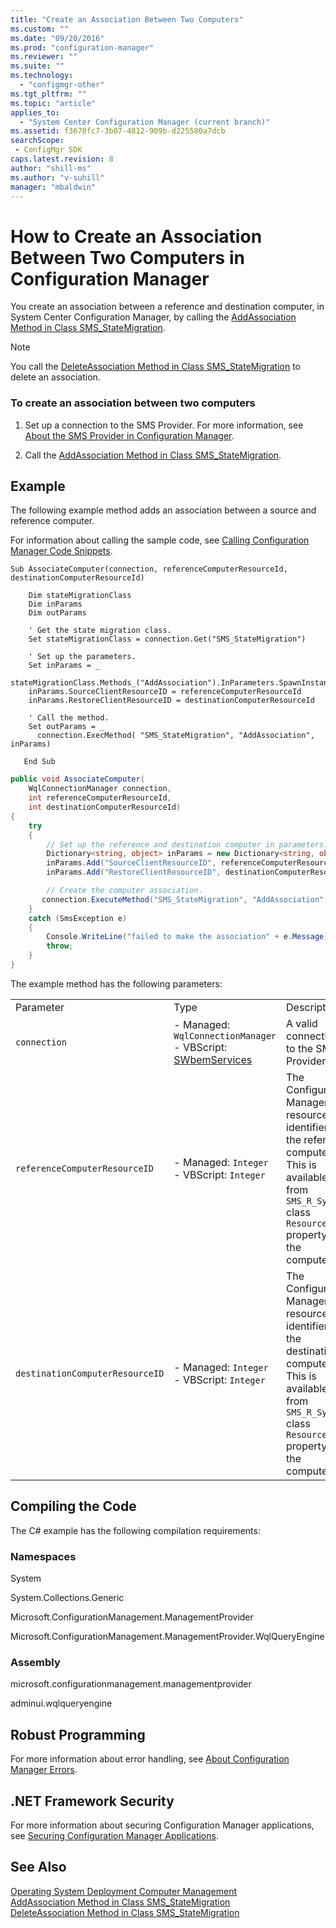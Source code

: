 ```yaml
---
title: "Create an Association Between Two Computers"
ms.custom: ""
ms.date: "09/20/2016"
ms.prod: "configuration-manager"
ms.reviewer: ""
ms.suite: ""
ms.technology:
  - "configmgr-other"
ms.tgt_pltfrm: ""
ms.topic: "article"
applies_to:
  - "System Center Configuration Manager (current branch)"
ms.assetid: f3670fc7-3b07-4812-909b-d225580a7dcbsearchScope: - ConfigMgr SDK
caps.latest.revision: 8
author: "shill-ms"
ms.author: "v-suhill"
manager: "mbaldwin"
---
```

# How to Create an Association Between Two Computers in Configuration Manager
You create an association between a reference and destination computer, in System Center Configuration Manager, by calling the [AddAssociation Method in Class SMS_StateMigration](../../develop/reference/osd/addassociation-method-in-class-sms_statemigration.md).  

> [!NOTE]
>  You call the [DeleteAssociation Method in Class SMS_StateMigration](../../develop/reference/osd/deleteassociation-method-in-class-sms_statemigration.md) to delete an association.  

### To create an association between two computers  

1.  Set up a connection to the SMS Provider. For more information, see [About the SMS Provider in Configuration Manager](../../develop/core/understand/about-the-sms-provider-in-configuration-manager.md).  

2.  Call the [AddAssociation Method in Class SMS_StateMigration](../../develop/reference/osd/addassociation-method-in-class-sms_statemigration.md).  

## Example  
 The following example method adds an association between a source and reference computer.  

 For information about calling the sample code, see [Calling Configuration Manager Code Snippets](../../develop/core/understand/calling-code-snippets.md).  

```vbs  
Sub AssociateComputer(connection, referenceComputerResourceId, destinationComputerResourceId)  

    Dim stateMigrationClass  
    Dim inParams  
    Dim outParams  

    ' Get the state migration class.  
    Set stateMigrationClass = connection.Get("SMS_StateMigration")  

    ' Set up the parameters.  
    Set inParams = _  
      stateMigrationClass.Methods_("AddAssociation").InParameters.SpawnInstance_  
    inParams.SourceClientResourceID = referenceComputerResourceId  
    inParams.RestoreClientResourceID = destinationComputerResourceId  

    ' Call the method.  
    Set outParams = _  
      connection.ExecMethod( "SMS_StateMigration", "AddAssociation", inParams)     

   End Sub  
```  

```c#  
public void AssociateComputer(  
    WqlConnectionManager connection,   
    int referenceComputerResourceId,   
    int destinationComputerResourceId)  
{  
    try  
    {  
        // Set up the reference and destination computer in parameters.  
        Dictionary<string, object> inParams = new Dictionary<string, object>();  
        inParams.Add("SourceClientResourceID", referenceComputerResourceId);  
        inParams.Add("RestoreClientResourceID", destinationComputerResourceId);  

        // Create the computer association.  
       connection.ExecuteMethod("SMS_StateMigration", "AddAssociation", inParams);  
    }  
    catch (SmsException e)  
    {  
        Console.WriteLine("failed to make the association" + e.Message);  
        throw;  
    }  
}  
```  

 The example method has the following parameters:  

||||  
|-|-|-|  
|Parameter|Type|Description|  
|`connection`|-   Managed: `WqlConnectionManager`<br />-   VBScript: [SWbemServices](https://msdn.microsoft.com/library/aa393854.aspx)|A valid connection to the SMS Provider.|  
|`referenceComputerResourceID`|-   Managed: `Integer`<br />-   VBScript: `Integer`|The Configuration Manager resource identifier for the reference computer. This is available from `SMS_R_System` class `ResourceId` property for the computer.|  
|`destinationComputerResourceID`|-   Managed: `Integer`<br />-   VBScript: `Integer`|The Configuration Manager resource identifier for the destination computer. This is available from `SMS_R_System` class `ResourceId` property for the computer.|  

## Compiling the Code  
 The C# example has the following compilation requirements:  

### Namespaces  
 System  

 System.Collections.Generic  

 Microsoft.ConfigurationManagement.ManagementProvider  

 Microsoft.ConfigurationManagement.ManagementProvider.WqlQueryEngine  

### Assembly  
 microsoft.configurationmanagement.managementprovider  

 adminui.wqlqueryengine  

## Robust Programming  
 For more information about error handling, see [About Configuration Manager Errors](../../develop/core/understand/about-configuration-manager-errors.md).  

## .NET Framework Security  
 For more information about securing Configuration Manager applications, see [Securing Configuration Manager Applications](../../develop/core/understand/securing-configuration-manager-applications.md).  

## See Also  
 [Operating System Deployment Computer Management](../../develop/osd/operating-system-deployment-computer-management.md)   
 [AddAssociation Method in Class SMS_StateMigration](../../develop/reference/osd/addassociation-method-in-class-sms_statemigration.md)   
 [DeleteAssociation Method in Class SMS_StateMigration](../../develop/reference/osd/deleteassociation-method-in-class-sms_statemigration.md)
